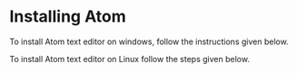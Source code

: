 # Installing Atom


 To install Atom text editor on windows, follow the instructions given below.

 To install Atom text editor on Linux follow the steps given below.


